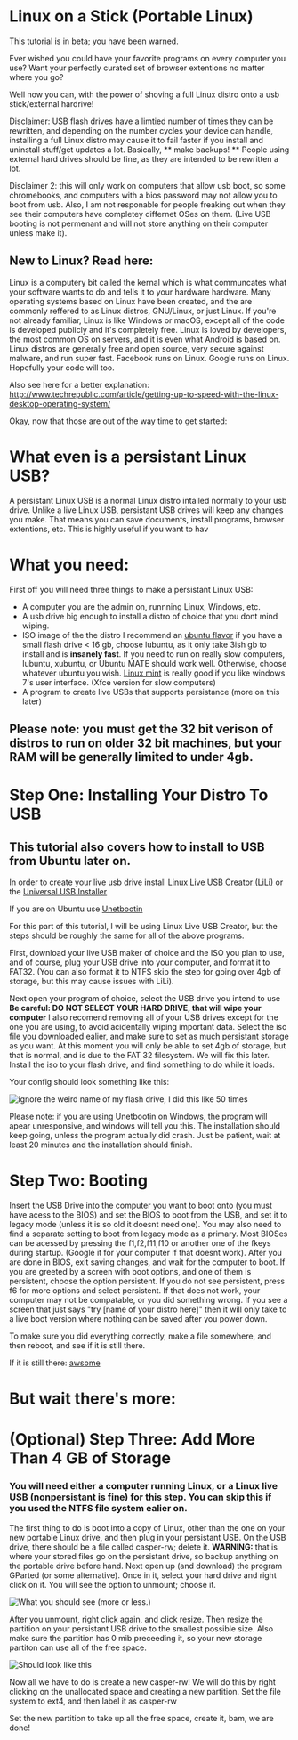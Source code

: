 # Linux on a Stick (Portable Linux)
This tutorial is in beta; you have been warned.

Ever wished you could have your favorite programs on every computer you use?  Want your perfectly curated set of browser extentions no matter where you go?

Well now you can, with the power of shoving a full Linux distro onto a usb stick/external hardrive!

Disclaimer: USB flash drives have a limtied number of times they can be rewritten, and depending on the number cycles your device can handle, installing a full Linux distro may cause it to fail faster if you install and uninstall stuff/get updates a lot. Basically, ** make backups! ** People using external hard drives should be fine, as they are intended to be rewritten a lot.

Disclaimer 2: this will only work on computers that allow usb boot, so some chromebooks, and computers with a bios password may not allow you to boot from usb. Also, I am not responable for people freaking out when they see their computers have completey differnet OSes on them. (Live USB booting is not permenant and will not store anything on their computer unless make it).

## New to Linux? Read here:

Linux is a computery bit called the kernal which is what communcates what your software wants to do and tells it to your hardware hardware. Many operating systems based on Linux have been created, and the are commonly reffered to as  Linux distros, GNU/Linux, or just Linux. If you're not already familiar, Linux is like Windows or macOS, except all of the code is developed publicly and it's completely free. Linux is loved by developers, the most common OS on servers, and it is even what Android is based on.  Linux distros are generally free and open source, very secure against malware, and run super fast. Facebook runs on Linux. Google runs on Linux. Hopefully your code will too.

Also see here for a better explanation:
http://www.techrepublic.com/article/getting-up-to-speed-with-the-linux-desktop-operating-system/

Okay, now that those are out of the way time to get started:

# What even is a persistant Linux USB?

A persistant Linux USB is a normal Linux distro intalled normally to your usb drive. Unlike a live Linux USB, persistant USB drives will keep any changes you make. That means you can save documents, install programs, browser extentions, etc.  This is highly useful if you want to hav

# What you need:

First off you will need three things to make a persistant Linux USB:

- A computer you are the admin on, runnning Linux, Windows, etc.
- A usb drive big enough to install a distro of choice that you dont mind wiping.
- ISO image of the the distro I recommend an [ubuntu flavor](https://www.ubuntu.com/download/ubuntu-flavours) if you have a small flash drive < 16 gb, choose lubuntu, as it only take 3ish gb to install and is **insanely fast**. If you need to run on really slow computers, lubuntu, xubuntu, or Ubuntu MATE should work well. Otherwise, choose whatever ubuntu you wish. [Linux mint](https://www.linuxmint.com/download.php) is really good if you like windows 7's user interface.  (Xfce version for slow computers)
- A program to create live USBs that supports persistance (more on this later)
  
## Please note: you must get the 32 bit verison of distros to run on older 32 bit machines, but your RAM will be generally limited to under 4gb.

# Step One: Installing Your Distro To USB

## This tutorial also covers how to install to USB from Ubuntu later on.

In order to create your live usb drive install [Linux Live USB Creator (LiLi)](http://www.linuxliveusb.com) or the [Universal USB Installer](https://www.pendrivelinux.com/universal-usb-installer-easy-as-1-2-3/)  

If you are on Ubuntu use [Unetbootin](https://unetbootin.github.io/)
  
For this part of this tutorial, I will be using Linux Live USB Creator, but the steps should be roughly the same for all of the above programs.

First, download your live USB maker of choice and the ISO you plan to use, and of course, plug your USB drive into your computer, and format it to FAT32.  (You can also format it to NTFS skip the step for going over 4gb of storage, but this may cause issues with  LiLi). 

Next open your program of choice, select the USB drive you intend to use **Be careful: DO NOT SELECT YOUR HARD DRIVE, that will wipe your computer** I also recomend removing all of your USB drives except for the one you are using, to avoid acidentally wiping important data. Select the iso file you downloaded ealier, and make sure to set as much persistant storage as you want.  At this moment you will only be able to set 4gb of storage, but that is normal, and is due to the FAT 32 filesystem.  We will fix this later.  Install the iso to your flash drive, and find something to do while it loads.  

Your config should look something like this:

![ignore the weird name of my flash drive, I did this like 50 times](http://imgur.com/a/jZ46Z)

Please note: if you are using Unetbootin on Windows, the program will apear unresponsive, and windows will tell you this. The installation should keep going, unless the program actually did crash. Just be patient, wait at least 20 minutes and the installation should finish.

# Step Two: Booting

Insert the USB Drive into the computer you want to boot onto (you must have acess to the BIOS) and set the BIOS to boot from the USB, and set it to legacy mode (unless it is so old it doesnt need one). You may also need to find a separate setting to boot from legacy mode as a primary. Most BIOSes can be acessed by pressing the f1,f2,f11,f10 or another one of the fkeys during startup.  (Google it for your computer if that doesnt work). After you are done in BIOS, exit saving changes, and wait for the computer to boot.  If you are greeted by a screen with boot options, and one of them is persistent, choose the option persistent.  If you do not see persistent, press f6 for more options and select persistent.  If that does not work, your computer may not be compatable, or you did something wrong.  If you see a screen that just says "try [name of your distro here]" then it will only take to a live boot version where nothing can be saved after you power down.

To make sure you did everything correctly, make a file somewhere, and then reboot, and see if it is still there.

If it is still there: [awsome](https://img.guggy.com/media/SESaPG90w2/animated/2/h/4vTqo9tWovbQvEy27jNDubQknDTgyLgVwkjLobJZb3HGKbVxf3xnLo9R4h7JGwdj2vTBeSaw2xmUSk24rxL7BWkLVXVhoxUV2orim8UptKGExckb6H9DYLSmgf5bmxvo1-06qAy9LCM9OR9oaiitEq/guggy.mp4)

# But wait there's more:
# (Optional) Step Three: Add More Than 4 GB of Storage

### You will need either a computer running Linux, or a Linux live USB (nonpersistant is fine) for this step. You can skip this if you used the NTFS file system ealier on.

The first thing to do is boot into a copy of Linux, other than the one on your new portable Linux drive, and then plug in your persistant USB. On the USB drive, there should be a file called casper-rw; delete it. **WARNING:** that is where your stored files go on the persistant drive, so backup anything on the portable drive before hand. Next open up (and download) the program GParted (or some alternative). Once in it, select your hard drive and right click on it.  You will see the option to unmount; choose it.

![What you should see (more or less.)](https://imgur.com/a/nw4nx)

After you unmount, right click again, and click resize. Then resize the partition on your persistant USB drive to the smallest possible size. Also make sure the partition has 0 mib preceeding it, so your new storage partiton can use all of the free space.

![Should look like this](https://imgur.com/a/bzh4N)

Now all we have to do is create a new casper-rw! We will do this by right clicking on the unallocated space and creating a new partition.  Set the file system to ext4, and then label it as casper-rw

Set the new partition to take up all the free space, create it, bam, we are done!
